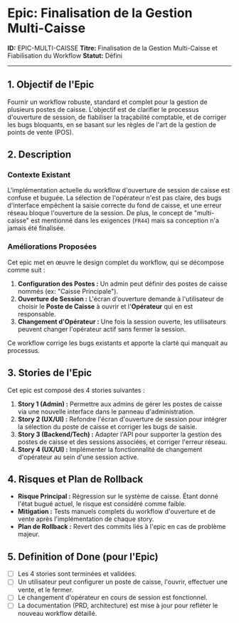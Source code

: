 # Epic: Finalisation de la Gestion Multi-Caisse

**ID:** EPIC-MULTI-CAISSE
**Titre:** Finalisation de la Gestion Multi-Caisse et Fiabilisation du Workflow
**Statut:** Défini

---

## 1. Objectif de l'Epic

Fournir un workflow robuste, standard et complet pour la gestion de plusieurs postes de caisse. L'objectif est de clarifier le processus d'ouverture de session, de fiabiliser la traçabilité comptable, et de corriger les bugs bloquants, en se basant sur les règles de l'art de la gestion de points de vente (POS).

## 2. Description

### Contexte Existant
L'implémentation actuelle du workflow d'ouverture de session de caisse est confuse et buguée. La sélection de l'opérateur n'est pas claire, des bugs d'interface empêchent la saisie correcte du fond de caisse, et une erreur réseau bloque l'ouverture de la session. De plus, le concept de "multi-caisse" est mentionné dans les exigences (`FR44`) mais sa conception n'a jamais été finalisée.

### Améliorations Proposées
Cet epic met en œuvre le design complet du workflow, qui se décompose comme suit :
1.  **Configuration des Postes :** Un admin peut définir des postes de caisse nommés (ex: "Caisse Principale").
2.  **Ouverture de Session :** L'écran d'ouverture demande à l'utilisateur de choisir le **Poste de Caisse** à ouvrir et l'**Opérateur** qui en est responsable.
3.  **Changement d'Opérateur :** Une fois la session ouverte, les utilisateurs peuvent changer l'opérateur actif sans fermer la session.

Ce workflow corrige les bugs existants et apporte la clarté qui manquait au processus.

## 3. Stories de l'Epic

Cet epic est composé des 4 stories suivantes :

1.  **Story 1 (Admin) :** Permettre aux admins de gérer les postes de caisse via une nouvelle interface dans le panneau d'administration.
2.  **Story 2 (UX/UI) :** Refondre l'écran d'ouverture de session pour intégrer la sélection du poste de caisse et corriger les bugs de saisie.
3.  **Story 3 (Backend/Tech) :** Adapter l'API pour supporter la gestion des postes de caisse et des sessions associées, et corriger l'erreur réseau.
4.  **Story 4 (UX/UI) :** Implémenter la fonctionnalité de changement d'opérateur au sein d'une session active.

## 4. Risques et Plan de Rollback

- **Risque Principal :** Régression sur le système de caisse. Étant donné l'état bugué actuel, le risque est considéré comme faible.
- **Mitigation :** Tests manuels complets du workflow d'ouverture et de vente après l'implémentation de chaque story.
- **Plan de Rollback :** Revert des commits liés à l'epic en cas de problème majeur.

## 5. Definition of Done (pour l'Epic)

- [ ] Les 4 stories sont terminées et validées.
- [ ] Un utilisateur peut configurer un poste de caisse, l'ouvrir, effectuer une vente, et le fermer.
- [ ] Le changement d'opérateur en cours de session est fonctionnel.
- [ ] La documentation (PRD, architecture) est mise à jour pour refléter le nouveau workflow détaillé.
